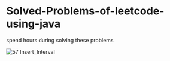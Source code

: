 # Solved-Problems-of-leetcode-using-java
spend hours during solving these problems

![57 Insert_Interval](https://user-images.githubusercontent.com/63150792/188267640-e99bbdf3-fb83-48c5-9002-369dbf108d33.png)
